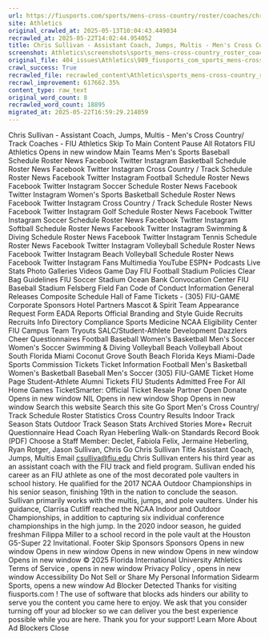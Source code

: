 ```yaml
---
url: https://fiusports.com/sports/mens-cross-country/roster/coaches/chris-sullivan/3293
site: Athletics
original_crawled_at: 2025-05-13T10:04:43.449034
recrawled_at: 2025-05-22T14:02:44.954052
title: Chris Sullivan - Assistant Coach, Jumps, Multis - Men's Cross Country/ Track Coaches - FIU Athletics
screenshot: Athletics\screenshots\sports_mens-cross-country_roster_coaches_chris-sullivan_3293_20250522140244.png
original_file: 404_issues\Athletics\989_fiusports_com_sports_mens-cross-country_roster_coaches_chris-sullivan_3293.md
crawl_success: True
recrawled_file: recrawled_content\Athletics\sports_mens-cross-country_roster_coaches_chris-sullivan_3293_20250522140244.md
recrawl_improvement: 617662.35%
content_type: raw_text
original_word_count: 8
recrawled_word_count: 18895
migrated_at: 2025-05-22T16:59:29.214059
---
```


Chris Sullivan - Assistant Coach, Jumps, Multis - Men's Cross Country/ Track Coaches - FIU Athletics
Skip To Main Content
Pause All Rotators
FIU Athletics
Opens in new window
Main
Teams
Men's Sports
Baseball
Schedule
Roster
News
Facebook
Twitter
Instagram
Basketball
Schedule
Roster
News
Facebook
Twitter
Instagram
Cross Country / Track
Schedule
Roster
News
Facebook
Twitter
Instagram
Football
Schedule
Roster
News
Facebook
Twitter
Instagram
Soccer
Schedule
Roster
News
Facebook
Twitter
Instagram
Women's Sports
Basketball
Schedule
Roster
News
Facebook
Twitter
Instagram
Cross Country / Track
Schedule
Roster
News
Facebook
Twitter
Instagram
Golf
Schedule
Roster
News
Facebook
Twitter
Instagram
Soccer
Schedule
Roster
News
Facebook
Twitter
Instagram
Softball
Schedule
Roster
News
Facebook
Twitter
Instagram
Swimming & Diving
Schedule
Roster
News
Facebook
Twitter
Instagram
Tennis
Schedule
Roster
News
Facebook
Twitter
Instagram
Volleyball
Schedule
Roster
News
Facebook
Twitter
Instagram
Beach Volleyball
Schedule
Roster
News
Facebook
Twitter
Instagram
Fans
Multimedia
YouTube
ESPN+
Podcasts
Live Stats
Photo Galleries
Videos
Game Day
FIU Football Stadium Policies
Clear Bag Guidelines
FIU Soccer Stadium
Ocean Bank Convocation Center
FIU Baseball Stadium
Felsberg Field
Fan Code of Conduct
Information
General Releases
Composite Schedule
Hall of Fame
Tickets - (305) FIU-GAME
Corporate Sponsors
Hotel Partners
Mascot & Spirit Team Appearance Request Form
EADA Reports
Official Branding and Style Guide
Recruits
Recruits Info
Directory
Compliance
Sports Medicine
NCAA Eligibility Center
FIU Campus
Team Tryouts
SALC/Student-Athlete Development
Dazzlers
Cheer
Questionnaires
Football
Baseball
Women's Basketball
Men's Soccer
Women's Soccer
Swimming & Diving
Volleyball
Beach Volleyball
About South Florida
Miami
Coconut Grove
South Beach
Florida Keys
Miami-Dade Sports Commission
Tickets
Ticket Information
Football
Men's Basketball
Women's Basketball
Baseball
Men's Soccer
(305) FIU-GAME
Ticket Home Page
Student-Athlete Alumni Tickets
FIU Students Admitted Free For All Home Games
TicketSmarter: Official Ticket Resale Partner
Open
Donate
Opens in new window
NIL
Opens in new window
Shop
Opens in new window
Search this website
Search this site
Go
Sport
Men's Cross Country/ Track
Schedule
Roster
Statistics
Cross Country Results
Indoor Track Season Stats
Outdoor Track Season Stats
Archived Stories
More+
Recruit Questionnaire
Head Coach Ryan Heberling
Walk-on Standards
Record Book (PDF)
Choose a Staff Member:
Declet, Fabiola
Felix, Jermaine
Heberling, Ryan
Rotger, Jason
Sullivan, Chris
Go
Chris
Sullivan
Title
Assistant Coach, Jumps, Multis
Email
csulliva@fiu.edu
Chris Sullivan enters his third year as an assistant coach with the FIU track and field program.
Sullivan ended his career as an FIU athlete as one of the most decorated pole vaulters in school history. He qualified for the 2017 NCAA Outdoor Championships in his senior season, finishing 19th in the nation to conclude the season.
Sullivan primarily works with the multis, jumps, and pole vaulters.
Under his guidance, Clarrisa Cutliff reached the NCAA Indoor and Outdoor Championships, in addition to capturing six individual conference championships in the high jump.
In the 2020 indoor season, he guided freshman Filippa Miller to a school record in the pole vault at the Houston G5-Super 22 Invitational.
Footer
Skip Sponsors
Sponsors
Opens in new window
Opens in new window
Opens in new window
Opens in new window
Opens in new window
© 2025 Florida International University Athletics
Terms of Service
, opens in new window
Privacy Policy
, opens in new window
Accessibility
Do Not Sell or Share My Personal Information
Sidearm Sports, opens a new window
Ad Blocker Detected
Thanks for visiting
fiusports.com
!
The use of software that blocks ads hinders our ability to serve you the content you came here to enjoy.
We ask that you consider turning off your ad blocker so we can deliver you the best experience possible while you are here.
Thank you for your support!
Learn More About Ad Blockers
Close